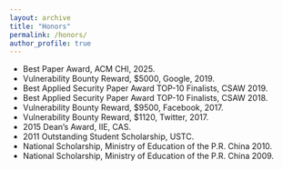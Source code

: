 ```yaml
---
layout: archive
title: "Honors"
permalink: /honors/
author_profile: true
---
```


<ul>  
<li>Best Paper Award, ACM CHI, 2025.</li>
<li>Vulnerability Bounty Reward, $5000, Google, 2019.</li>
<li>Best Applied Security Paper Award TOP-10 Finalists, CSAW 2019.</li>
<li>Best Applied Security Paper Award TOP-10 Finalists, CSAW 2018.</li>
<li>Vulnerability Bounty Reward, $9500, Facebook, 2017.</li>
<li>Vulnerability Bounty Reward, $1120, Twitter, 2017.</li>
<li>2015 Dean’s Award, IIE, CAS.</li>
<li>2011 Outstanding Student Scholarship, USTC.</li>
<li>National Scholarship, Ministry of Education of the P.R. China 2010.</li>
<li>National Scholarship, Ministry of Education of the P.R. China 2009.</li>
</ul>

